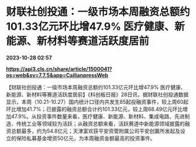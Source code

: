 # 财联社创投通：一级市场本周融资总额约101.33亿元环比增47.9% 医疗健康、新能源、新材料等赛道活跃度居前

**2023-10-28 02:57**

**https://api3.cls.cn/share/article/1500041?os=web&sv=7.7.5&app=CailianpressWeb**

【财联社创投通：一级市场本周融资总额约101.33亿元环比增47.9% 医疗健康、新能源、新材料等赛道活跃度居前】《科创板日报》28日讯，据财联社创投通数据显示，本周（10.21-10.27）国内统计口径内共发生85起投融资事件，较上周60起环比增加41.7%；已披露的融资总额合计约101.33亿元，较上周68.49亿元环比增加47.9%。从投资事件数量来看，医疗健康、新能源、新材料、集成电路、先进制造、传统工业等领域较为活跃；从融资总额来看，活跃赛道中新能源领域披露的融资总额最多，约为54.8亿元；天津富欢获平安资管附属公司平安创赢所发起及设立的保险私募基金增资50亿元，为本周融资金额最高的投资事件。